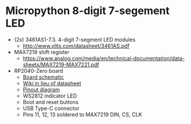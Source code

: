 # Micropython 8-digit 7-segement LED

- (2x)  3461AS1-7.3. 4-digit 7-segment LED modules
  - http://www.xlitx.com/datasheet/3461AS.pdf
- MAX7219 shift register
  - https://www.analog.com/media/en/technical-documentation/data-sheets/MAX7219-MAX7221.pdf
- RP2040-Zero board
  - [Board schematic](https://www.waveshare.com/w/upload/4/4c/RP2040_Zero.pdf)
  - [Wiki in lieu of datasheet](https://www.waveshare.com/wiki/RP2040-Zero)
  - [Pinout diagram](https://www.waveshare.com/wiki/File:RP2040-Zero-details-7.jpg)
  - WS2812 indicator LED
  - Boot and reset buttons
  - USB Type-C connector
  - Pins 11, 12, 13 soldered to MAX7219 DIN, CS, CLK
